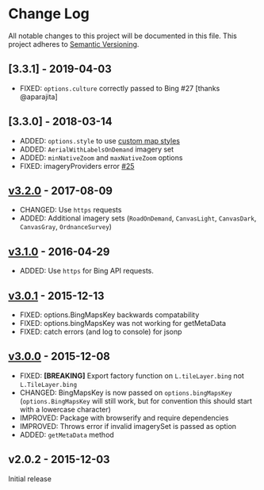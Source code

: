 # Change Log

All notable changes to this project will be documented in this file.
This project adheres to [Semantic Versioning](http://semver.org/).

## [3.3.1] - 2019-04-03

- FIXED: `options.culture` correctly passed to Bing #27 [thanks @aparajita]

## [3.3.0] - 2018-03-14

- ADDED: `options.style` to use [custom map styles](https://msdn.microsoft.com/en-us/library/mt823632.aspx)
- ADDED: `AerialWithLabelsOnDemand` imagery set
- ADDED: `minNativeZoom` and `maxNativeZoom` options
- FIXED: imageryProviders error [#25](https://github.com/digidem/leaflet-bing-layer/pull/25)

## [v3.2.0] - 2017-08-09

- CHANGED: Use `https` requests
- ADDED: Additional imagery sets (`RoadOnDemand`, `CanvasLight`, `CanvasDark`, `CanvasGray`, `OrdnanceSurvey`)

## [v3.1.0] - 2016-04-29

- ADDED: Use `https` for Bing API requests.

## [v3.0.1] - 2015-12-13

- FIXED: options.BingMapsKey backwards compatability
- FIXED: options.bingMapsKey was not working for getMetaData
- FIXED: catch errors (and log to console) for jsonp

## [v3.0.0] - 2015-12-08

- FIXED: **[BREAKING]** Export factory function on `L.tileLayer.bing` not `L.TileLayer.bing`
- CHANGED: BingMapsKey is now passed on `options.bingMapsKey` (`options.BingMapsKey` will still work, but for convention this should start with a lowercase character)
- IMPROVED: Package with browserify and require dependencies
- IMPROVED: Throws error if invalid imagerySet is passed as option
- ADDED: `getMetaData` method

## v2.0.2 - 2015-12-03

Initial release

[Unreleased]: https://github.com/digidem/leaflet-bing-layer/compare/v3.2.0...HEAD
[v3.2.0]: https://github.com/digidem/leaflet-bing-layer/compare/v3.1.0...v3.2.0
[v3.1.0]: https://github.com/digidem/leaflet-bing-layer/compare/v3.0.1...v3.1.0
[v3.0.1]: https://github.com/digidem/leaflet-bing-layer/compare/v3.0.0...v3.0.1
[v3.0.0]: https://github.com/digidem/leaflet-bing-layer/compare/v2.0.2...v3.0.0
